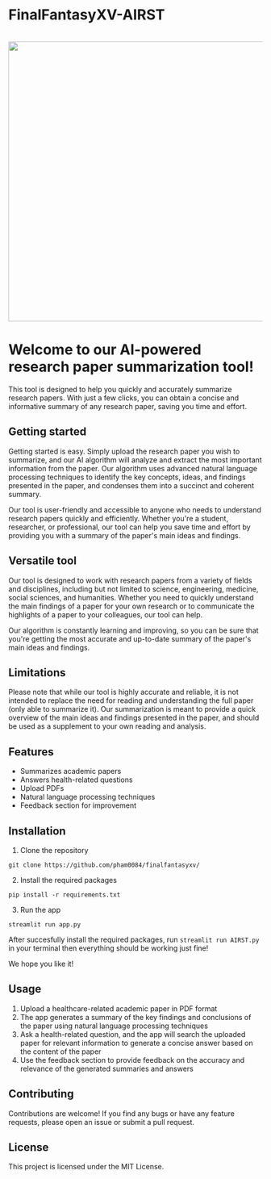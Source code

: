 # FinalFantasyXV-AIRST
<br>
<img height = "555" src = "https://user-images.githubusercontent.com/94454067/221368914-1cd39521-a34d-4338-bcc7-18999d20c5fa.png" />

<p>
  
# Welcome to our AI-powered research paper summarization tool!

This tool is designed to help you quickly and accurately summarize research papers. With just a few clicks, you can obtain a concise and informative summary of any research paper, saving you time and effort.

## Getting started
Getting started is easy. Simply upload the research paper you wish to summarize, and our AI algorithm will analyze and extract the most important information from the paper. Our algorithm uses advanced natural language processing techniques to identify the key concepts, ideas, and findings presented in the paper, and condenses them into a succinct and coherent summary.

Our tool is user-friendly and accessible to anyone who needs to understand research papers quickly and efficiently. Whether you're a student, researcher, or professional, our tool can help you save time and effort by providing you with a summary of the paper's main ideas and findings.

## Versatile tool
Our tool is designed to work with research papers from a variety of fields and disciplines, including but not limited to science, engineering, medicine, social sciences, and humanities. Whether you need to quickly understand the main findings of a paper for your own research or to communicate the highlights of a paper to your colleagues, our tool can help.

Our algorithm is constantly learning and improving, so you can be sure that you're getting the most accurate and up-to-date summary of the paper's main ideas and findings.

## Limitations
Please note that while our tool is highly accurate and reliable, it is not intended to replace the need for reading and understanding the full paper (only able to summarize it). Our summarization is meant to provide a quick overview of the main ideas and findings presented in the paper, and should be used as a supplement to your own reading and analysis.


## Features
- Summarizes academic papers
- Answers health-related questions
- Upload PDFs
- Natural language processing techniques
- Feedback section for improvement


## Installation
1. Clone the repository
```
git clone https://github.com/pham0084/finalfantasyxv/
```
2. Install the required packages
```
pip install -r requirements.txt
```
3. Run the app
```
streamlit run app.py
```
After succesfully install the required packages, run `streamlit run AIRST.py` in your terminal then everything should be working just fine!

  We hope you like it!
  
  ## Usage
1. Upload a healthcare-related academic paper in PDF format
2. The app generates a summary of the key findings and conclusions of the paper using natural language processing techniques
3. Ask a health-related question, and the app will search the uploaded paper for relevant information to generate a concise answer based on the content of the paper
4. Use the feedback section to provide feedback on the accuracy and relevance of the generated summaries and answers

## Contributing
Contributions are welcome! If you find any bugs or have any feature requests, please open an issue or submit a pull request.

## License
This project is licensed under the MIT License.

</p>
